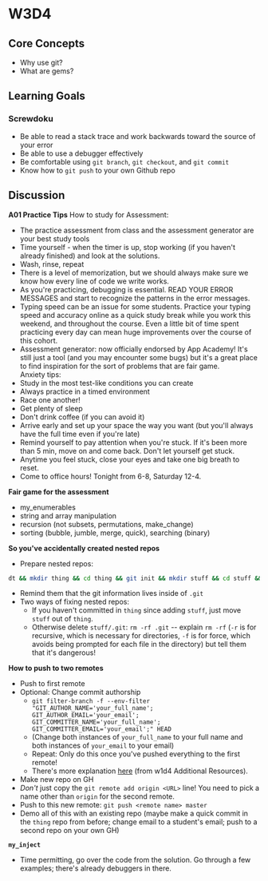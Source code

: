 # W3D4

## Core Concepts

- Why use git?
- What are gems?

## Learning Goals

### Screwdoku

- Be able to read a stack trace and work backwards toward the source of your error
- Be able to use a debugger effectively
- Be comfortable using `git branch`, `git checkout`, and `git commit`
- Know how to `git push` to your own Github repo

## Discussion

**A01 Practice Tips**
How to study for Assessment:
- The practice assessment from class and the assessment generator are your best study tools
- Time yourself - when the timer is up, stop working (if you haven't already finished) and look at the solutions.
- Wash, rinse, repeat
- There is a level of memorization, but we should always make sure we know how every line of code we write works.
- As you're practicing, debugging is essential.  READ YOUR ERROR MESSAGES and start to recognize the patterns in the error messages.
- Typing speed can be an issue for some students. Practice your typing speed and accuracy online as a quick study break while you work this weekend, and throughout the course. Even a little bit of time spent practicing every day can mean huge improvements over the course of this cohort.
- Assessment generator: now officially endorsed by App Academy! It's still just a tool (and you may encounter some bugs) but it's a great place to find inspiration for the sort of problems that are fair game. <br>
Anxiety tips:
- Study in the most test-like conditions you can create
- Always practice in a timed environment
- Race one another!
- Get plenty of sleep
- Don't drink coffee (if you can avoid it)
- Arrive early and set up your space the way you want (but you'll always have the full time even if you're late)
- Remind yourself to pay attention when you're stuck. If it's been more than 5 min, move on and come back.  Don't let yourself get stuck.
- Anytime you feel stuck, close your eyes and take one big breath to reset.
- Come to office hours! Tonight from 6-8, Saturday 12-4.

**Fair game for the assessment**
- my_enumerables
- string and array manipulation
- recursion (not subsets, permutations, make_change)
- sorting (bubble, jumble, merge, quick), searching (binary)

**So you've accidentally created nested repos**

- Prepare nested repos:

```bash
dt && mkdir thing && cd thing && git init && mkdir stuff && cd stuff && git init
```

- Remind them that the git information lives inside of `.git`
- Two ways of fixing nested repos:
  - If you haven't committed in `thing` since adding `stuff`, just move `stuff` out of `thing`.
  - Otherwise delete `stuff/.git`: `rm -rf .git` -- explain `rm -rf` (`-r` is for recursive, which is necessary for directories, `-f` is for force, which avoids being prompted for each file in the directory) but tell them that it's dangerous!

**How to push to two remotes**

- Push to first remote
- Optional: Change commit authorship
  - `git filter-branch -f --env-filter "GIT_AUTHOR_NAME='your_full_name'; GIT_AUTHOR_EMAIL='your_email'; GIT_COMMITTER_NAME='your_full_name'; GIT_COMMITTER_EMAIL='your_email';" HEAD`
  - (Change both instances of `your_full_name` to your full name and both instances of `your_email` to your email)
  - Repeat: Only do this once you've pushed everything to the first remote!
  - There's more explanation [here](https://github.com/appacademy/curriculum/blob/master/ruby/readings/git-fix-authorship.md) (from w1d4 Additional Resources).
- Make new repo on GH
- _Don't_ just copy the `git remote add origin <URL>` line! You need to pick a name other than `origin` for the second remote.
- Push to this new remote: `git push <remote name> master`
- Demo all of this with an existing repo (maybe make a quick commit in the `thing` repo from before; change email to a student's email; push to a second repo on your own GH)

**`my_inject`**

- Time permitting, go over the code from the solution. Go through a few examples; there's already debuggers in there.